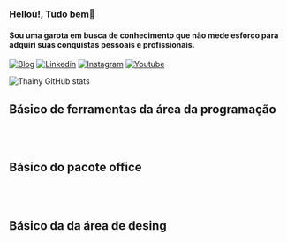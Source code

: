 ### Hellou!, Tudo bem🤗
#### Sou uma garota em busca de conhecimento que não mede esforço para adquiri suas conquistas pessoais e profissionais.

[![Blog](https://img.shields.io/badge/website-000000?style=for-the-badge&logo=About.me&logoColor=white)](https://tainestefaneret.wixsite.com/meu-portfolio)
[![Linkedin](https://img.shields.io/badge/LinkedIn-0077B5?style=for-the-badge&logo=linkedin&logoColor=white)](https://www.linkedin.com/in/taine-stefane-silva-pereira-0aa65725b/)
[![Instagram](https://img.shields.io/badge/Instagram-E4405F?style=for-the-badge&logo=instagram&logoColor=white)](https://www.instagram.com/thainy_stefany/)
[![Youtube](https://img.shields.io/badge/YouTube-FF0000?style=for-the-badge&logo=youtube&logoColor=white)](https://www.youtube.com/channel/UC90gV1GygAlrcbJRGl-Innw)

![Thainy GitHub stats](https://github-readme-stats.vercel.app/api?username=EstrelaCoroada&show_icons=true&theme=radical)

## Básico de ferramentas da área da programação

<div style=``display: inline_block><br/>
<img align= ''center'' alt=''html5'' src= "https://img.shields.io/badge/HTML5-E34F26?style=for-the-badge&logo=html5&logoColor=white">
<img align= ''center'' alt=''css3'' src= "https://img.shields.io/badge/CSS3-1572B6?style=for-the-badge&logo=css3&logoColor=white">
<img align= ''center'' alt=''css3'' src= "https://img.shields.io/badge/JavaScript-323330?style=for-the-badge&logo=javascript&logoColor=F7DF1E"></div>

## Básico do pacote office

<div style=``display: inline_block><br/>
<img align= ''center'' alt=''html5'' src= "https://img.shields.io/badge/Microsoft_Word-2B579A?style=for-the-badge&logo=microsoft-word&logoColor=white">
<img align= ''center'' alt=''css3'' src= "https://img.shields.io/badge/Microsoft_PowerPoint-B7472A?style=for-the-badge&logo=microsoft-powerpoint&logoColor=white">
</div>

## Básico da  da área de desing

<div style=``display: inline_block><br/>
<img align= ''center'' alt=''html5'' src= "https://img.shields.io/badge/Adobe%20Photoshop-31A8FF?style=for-the-badge&logo=Adobe%20Photoshop&logoColor=black">
<img align= ''center'' alt=''css3'' src= "https://img.shields.io/badge/blender-%23F5792A.svg?style=for-the-badge&logo=blender&logoColor=white">
<img align= ''center'' alt=''css3'' src= "https://img.shields.io/badge/Canva-%2300C4CC.svg?&style=for-the-badge&logo=Canva&logoColor=white">
